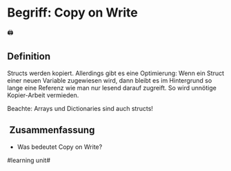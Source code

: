 # Begriff: Copy on Write
🖨️

## Definition
Structs werden kopiert. Allerdings gibt es eine Optimierung: Wenn ein Struct einer neuen Variable zugewiesen wird, dann bleibt es im Hintergrund so lange eine Referenz wie man nur lesend darauf zugreift. So wird unnötige Kopier-Arbeit vermieden.

Beachte: Arrays und Dictionaries sind auch structs!

##  Zusammenfassung
- Was bedeutet Copy on Write?

#learning unit#